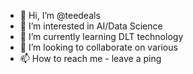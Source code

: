 - 👋 Hi, I’m @teedeals
- 👀 I’m interested in AI/Data Science
- 🌱 I’m currently learning DLT technology
- 💞️ I’m looking to collaborate on various
- 📫 How to reach me - leave a ping 

<!---
teedeals/teedeals is a ✨ special ✨ repository because its `README.md` (this file) appears on your GitHub profile.
You can click the Preview link to take a look at your changes.
--->
